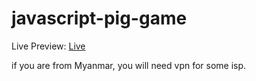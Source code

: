 # javascript-pig-game

Live Preview: [Live](https://nyizinthant.github.io/javascript-pig-game/)

if you are from Myanmar, you will need vpn for some isp.
